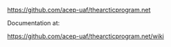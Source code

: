 https://github.com/acep-uaf/thearcticprogram.net

Documentation at:

https://github.com/acep-uaf/thearcticprogram.net/wiki
